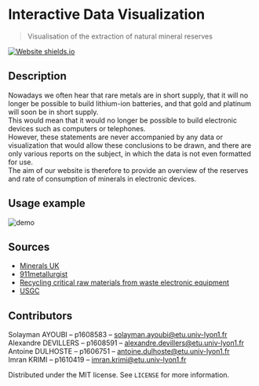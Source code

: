 # Interactive Data Visualization
> Visualisation of the extraction of natural mineral reserves

[![Website shields.io](https://img.shields.io/website-up-down-green-red/http/shields.io.svg)](https://asolayman.github.io/DataViz-World-ressources/)

## Description

Nowadays we often hear that rare metals are in short supply, 
that it will no longer be possible to build lithium-ion batteries, and that gold and platinum will soon be in short supply.  
This would mean that it would no longer be possible to build electronic devices such as computers or telephones.  
However, these statements are never accompanied by any data or visualization that would allow these conclusions to be drawn, and there are only various reports on the subject, in which the data is not even formatted for use.  
The aim of our website is therefore to provide an overview of the reserves and rate of consumption of minerals in electronic devices.

## Usage example

![demo](https://github.com/asolayman/DataViz-World-ressources/blob/main/demo.gif)

## Sources

- [Minerals UK](https://www2.bgs.ac.uk/mineralsuk/statistics/wms.cfc?method=searchWMS)
- [911metallurgist](https://www.911metallurgist.com/blog/wp-content/uploads/2017/01/Chemical-Analysis-of-an-iPhone-6-by-911Metallurgist.pdf)
- [Recycling critical raw materials from waste electronic equipment](https://www.oeko.de/oekodoc/1375/2012-010-en.pdf)
- [USGC](https://pubs.usgs.gov/periodicals/mcs2020/)

##  Contributors

Solayman AYOUBI – p1608583 – solayman.ayoubi@etu.univ-lyon1.fr  
Alexandre DEVILLERS – p1608591 – alexandre.devillers@etu.univ-lyon1.fr  
Antoine DULHOSTE – p1606751 – antoine.dulhoste@etu.univ-lyon1.fr  
Imran KRIMI – p1610419 – imran.krimi@etu.univ-lyon1.fr  

Distributed under the MIT license. See ``LICENSE`` for more information.  
